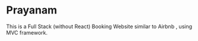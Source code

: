 # Prayanam
This is a Full Stack (without React) Booking Website similar to Airbnb , using MVC framework.